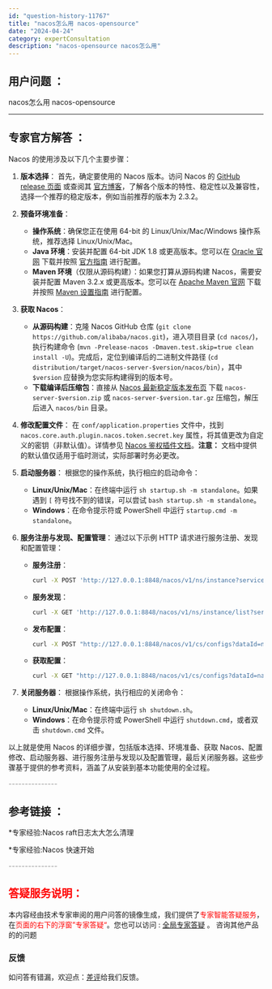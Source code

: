 ```yaml
---
id: "question-history-11767"
title: "nacos怎么用 nacos-opensource"
date: "2024-04-24"
category: expertConsultation
description: "nacos-opensource nacos怎么用"
---
```


## 用户问题 ： 
 nacos怎么用 nacos-opensource 

---------------
## 专家官方解答 ：

Nacos 的使用涉及以下几个主要步骤：

1. **版本选择**：
   首先，确定要使用的 Nacos 版本。访问 Nacos 的 [GitHub release 页面](https://github.com/alibaba/nacos/releases) 或查阅其 [官方博客](https://nacos.io/blog/)，了解各个版本的特性、稳定性以及兼容性，选择一个推荐的稳定版本，例如当前推荐的版本为 2.3.2。

2. **预备环境准备**：
   - **操作系统**：确保您正在使用 64-bit 的 Linux/Unix/Mac/Windows 操作系统，推荐选择 Linux/Unix/Mac。
   - **Java 环境**：安装并配置 64-bit JDK 1.8 或更高版本。您可以在 [Oracle 官网](http://www.oracle.com/technetwork/java/javase/downloads/jdk8-downloads-2133151.html) 下载并按照 [官方指南](https://docs.oracle.com/cd/E19182-01/820-7851/inst_cli_jdk_javahome_t/) 进行配置。
   - **Maven 环境**（仅限从源码构建）：如果您打算从源码构建 Nacos，需要安装并配置 Maven 3.2.x 或更高版本。您可以在 [Apache Maven 官网](https://maven.apache.org/download.cgi) 下载并按照 [Maven 设置指南](https://maven.apache.org/settings.html) 进行配置。

3. **获取 Nacos**：
   - **从源码构建**：克隆 Nacos GitHub 仓库 (`git clone https://github.com/alibaba/nacos.git`)，进入项目目录 (`cd nacos/`)，执行构建命令 (`mvn -Prelease-nacos -Dmaven.test.skip=true clean install -U`)。完成后，定位到编译后的二进制文件路径 (`cd distribution/target/nacos-server-$version/nacos/bin`），其中 `$version` 应替换为您实际构建得到的版本号。
   - **下载编译后压缩包**：直接从 [Nacos 最新稳定版本发布页](https://github.com/alibaba/nacos/releases) 下载 `nacos-server-$version.zip` 或 `nacos-server-$version.tar.gz` 压缩包，解压后进入 `nacos/bin` 目录。

4. **修改配置文件**：
   在 `conf/application.properties` 文件中，找到 `nacos.core.auth.plugin.nacos.token.secret.key` 属性，将其值更改为自定义的密钥（非默认值）。详情参见 [Nacos 鉴权插件文档](https://nacos.io/plugin/auth-plugin/)。**注意：** 文档中提供的默认值仅适用于临时测试，实际部署时务必更改。

5. **启动服务器**：
   根据您的操作系统，执行相应的启动命令：
   - **Linux/Unix/Mac**：在终端中运行 `sh startup.sh -m standalone`。如果遇到 `[` 符号找不到的错误，可以尝试 `bash startup.sh -m standalone`。
   - **Windows**：在命令提示符或 PowerShell 中运行 `startup.cmd -m standalone`。

6. **服务注册与发现、配置管理**：
   通过以下示例 HTTP 请求进行服务注册、发现和配置管理：
   - **服务注册**：
     ```bash
     curl -X POST 'http://127.0.0.1:8848/nacos/v1/ns/instance?serviceName=nacos.naming.serviceName&ip=20.18.7.10&port=8080'
     ```
   - **服务发现**：
     ```bash
     curl -X GET 'http://127.0.0.1:8848/nacos/v1/ns/instance/list?serviceName=nacos.naming.serviceName'
     ```
   - **发布配置**：
     ```bash
     curl -X POST "http://127.0.0.1:8848/nacos/v1/cs/configs?dataId=nacos.cfg.dataId&group=test&content=HelloWorld"
     ```
   - **获取配置**：
     ```bash
     curl -X GET "http://127.0.0.1:8848/nacos/v1/cs/configs?dataId=nacos.cfg.dataId&group=test"
     ```

7. **关闭服务器**：
   根据操作系统，执行相应的关闭命令：
   - **Linux/Unix/Mac**：在终端中运行 `sh shutdown.sh`。
   - **Windows**：在命令提示符或 PowerShell 中运行 `shutdown.cmd`，或者双击 `shutdown.cmd` 文件。

以上就是使用 Nacos 的详细步骤，包括版本选择、环境准备、获取 Nacos、配置修改、启动服务器、进行服务注册与发现以及配置管理，最后关闭服务器。这些步骤基于提供的参考资料，涵盖了从安装到基本功能使用的全过程。


<font color="#949494">---------------</font> 


## 参考链接 ：

*专家经验:Nacos raft日志太大怎么清理 
 
 *专家经验:Nacos 快速开始 


 <font color="#949494">---------------</font> 
 


## <font color="#FF0000">答疑服务说明：</font> 

本内容经由技术专家审阅的用户问答的镜像生成，我们提供了<font color="#FF0000">专家智能答疑服务</font>，在<font color="#FF0000">页面的右下的浮窗”专家答疑“</font>。您也可以访问 : [全局专家答疑](https://opensource.alibaba.com/chatBot) 。 咨询其他产品的的问题

### 反馈
如问答有错漏，欢迎点：[差评](https://ai.nacos.io/user/feedbackByEnhancerGradePOJOID?enhancerGradePOJOId=11782)给我们反馈。

